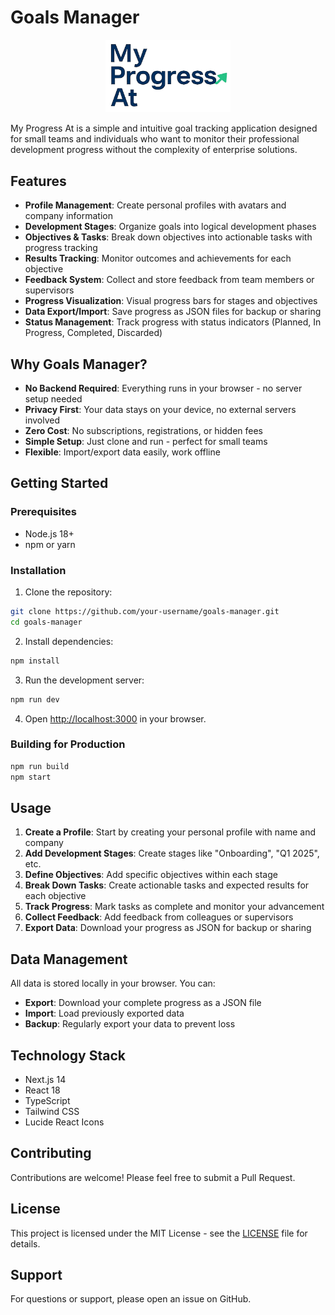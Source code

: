 # Goals Manager

<div align="center">
  <img src="./public/logo.png" alt="My Progress At Logo" width="200">
</div>

My Progress At is a simple and intuitive goal tracking application designed for small teams and individuals who want to monitor their professional development progress without the complexity of enterprise solutions.

## Features

- **Profile Management**: Create personal profiles with avatars and company information
- **Development Stages**: Organize goals into logical development phases
- **Objectives & Tasks**: Break down objectives into actionable tasks with progress tracking
- **Results Tracking**: Monitor outcomes and achievements for each objective
- **Feedback System**: Collect and store feedback from team members or supervisors
- **Progress Visualization**: Visual progress bars for stages and objectives
- **Data Export/Import**: Save progress as JSON files for backup or sharing
- **Status Management**: Track progress with status indicators (Planned, In Progress, Completed, Discarded)

## Why Goals Manager?

- **No Backend Required**: Everything runs in your browser - no server setup needed
- **Privacy First**: Your data stays on your device, no external servers involved
- **Zero Cost**: No subscriptions, registrations, or hidden fees
- **Simple Setup**: Just clone and run - perfect for small teams
- **Flexible**: Import/export data easily, work offline

## Getting Started

### Prerequisites

- Node.js 18+ 
- npm or yarn

### Installation

1. Clone the repository:
```bash
git clone https://github.com/your-username/goals-manager.git
cd goals-manager
```

2. Install dependencies:
```bash
npm install
```

3. Run the development server:
```bash
npm run dev
```

4. Open [http://localhost:3000](http://localhost:3000) in your browser.

### Building for Production

```bash
npm run build
npm start
```

## Usage

1. **Create a Profile**: Start by creating your personal profile with name and company
2. **Add Development Stages**: Create stages like "Onboarding", "Q1 2025", etc.
3. **Define Objectives**: Add specific objectives within each stage
4. **Break Down Tasks**: Create actionable tasks and expected results for each objective
5. **Track Progress**: Mark tasks as complete and monitor your advancement
6. **Collect Feedback**: Add feedback from colleagues or supervisors
7. **Export Data**: Download your progress as JSON for backup or sharing

## Data Management

All data is stored locally in your browser. You can:
- **Export**: Download your complete progress as a JSON file
- **Import**: Load previously exported data
- **Backup**: Regularly export your data to prevent loss

## Technology Stack

- Next.js 14
- React 18
- TypeScript
- Tailwind CSS
- Lucide React Icons

## Contributing

Contributions are welcome! Please feel free to submit a Pull Request.

## License

This project is licensed under the MIT License - see the [LICENSE](LICENSE) file for details.

## Support

For questions or support, please open an issue on GitHub.
